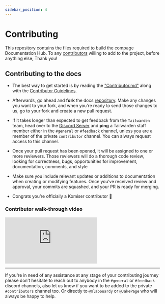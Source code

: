```yaml
---
sidebar_position: 4
---
```

# Contributing

This repository contains the files required to build the compage Documentation Hub. To any [contributors](https://github.com/intelops/compage/blob/master/CONTRIBUTING.md) willing to add to the project, before anything else, Thank you!

## Contributing to the docs

- The best way to get started is by reading the ["Contributor.md"](https://www.compage.dev/blog/how-to-contribute-to-compage?utm_source=docs&utm_medium=referral) along with the [Contributor Guidelines](https://github.com/tailwarden/komiser/blob/master/CONTRIBUTING.md).
- Afterwards, go ahead and **fork** the docs [repository](https://github.com/tailwarden/docs). Make any changes you want to your fork, and when you're ready to send those changes to us, go to your fork and create a new pull request.

- If it takes longer than expected to get feedback from the `Tailwarden` team, head over to the [Discord Server](https://discord.tailwarden.com) and **ping** a Tailwarden staff member either in the `#general` or `#feedback` channel, unless you are a member of the private `contributor` channel. You can always request access to this channel.

- Once your pull request has been opened, it will be assigned to one or more reviewers. Those reviewers will do a thorough code review, looking for correctness, bugs, opportunities for improvement, documentation, comments, and style

- Make sure you include relevant updates or additions to documentation when creating or modifying features.
  Once you’ve received review and approval, your commits are squashed, and your PR is ready for merging.

- Congrats you’re officially a Komiser contributor 🎊

### Contributor walk-through video

<div style={{
    position: 'relative',
    paddingBottom: '56.25%',
    paddingTop:'30px',
    height:0,
    overflow:'hidden',
  }}>
  <iframe
    src='https://www.youtube.com/embed/Vn5uc2elcVg'
    allowFullScreen
    webkitallowfullscreen="true"
    frameBorder="0"
    style={{
      position: 'absolute',
      top:0,
      left:0,
      width:'100%',
      height:'100%',
    }}
  >
  </iframe>
</div>

---
If you're in need of any assistance at any stage of your contributing journey please don't hesitate to reach out to anybody in the `#general` or `#feedback` discord channels, also let us know if you want to be added to the private `#contributors` channel too. Or directly to `@mlabouardy` or `@JakePage` who will always be happy to help. 